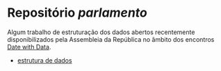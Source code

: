 # Repositório *parlamento*

Algum trabalho de estruturação dos dados abertos recentemente disponibilizados pela Assembleia da República no âmbito dos encontros [Date with Data](http://datewithdata.pt/).

- [estrutura de dados](datastruct.md)
